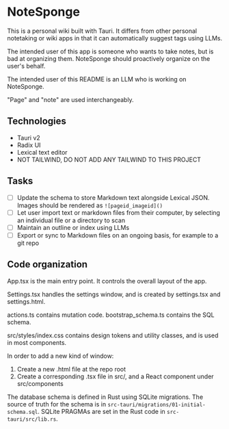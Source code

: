 # NoteSponge

This is a personal wiki built with Tauri. It differs from other personal notetaking or wiki apps in that it can automatically suggest tags using LLMs.

The intended user of this app is someone who wants to take notes, but is bad at organizing them. NoteSponge should proactively organize on the user's behalf.

The intended user of this README is an LLM who is working on NoteSponge.

"Page" and "note" are used interchangeably.

## Technologies

- Tauri v2
- Radix UI
- Lexical text editor
- NOT TAILWIND, DO NOT ADD ANY TAILWIND TO THIS PROJECT

## Tasks

- [ ] Update the schema to store Markdown text alongside Lexical JSON. Images should be rendered as `![pageid_imageid]()`
- [ ] Let user import text or markdown files from their computer, by selecting an individual file or a directory to scan
- [ ] Maintain an outline or index using LLMs
- [ ] Export or sync to Markdown files on an ongoing basis, for example to a git repo

## Code organization

App.tsx is the main entry point. It controls the overall layout of the app.

Settings.tsx handles the settings window, and is created by settings.tsx and settings.html.

actions.ts contains mutation code. bootstrap_schema.ts contains the SQL schema.

src/styles/index.css contains design tokens and utility classes, and is used in most components.

In order to add a new kind of window:

1. Create a new .html file at the repo root
2. Create a corresponding .tsx file in src/, and a React component under src/components

The database schema is defined in Rust using SQLite migrations. The source of truth for the schema is in `src-tauri/migrations/01-initial-schema.sql`. SQLite PRAGMAs are set in the Rust code in `src-tauri/src/lib.rs`.
